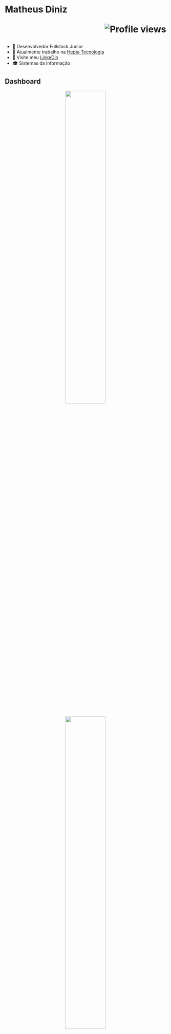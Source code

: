 <div>
  <h1 align="left">Matheus Diniz
    <p align="right">
      <img src="https://komarev.com/ghpvc/?username=DEV-MatheusDiniz&color=blue" alt="Profile views" />
    </p>
  </h1>
</div>

- 🚀 Desenvolvedor Fullstack Junior
- 💼 Atualmente trabalho na [Hepta Tecnologia](https://www.hepta.com.br/)
- 🔗 Visite meu [LinkeDin](https://www.linkedin.com/in/matheus-diniz-941935187/)
- 🎓 Sistemas da Informação

## Dashboard

<div align="center">
  <a href="https://github.com/DEV-MatheusDiniz">
  <img height="50%" src="https://github-readme-stats.vercel.app/api?username=DEV-MatheusDiniz&show_icons=true&theme=dark&include_all_commits=true&count_private=true"/>
  <img height="50%" src="https://github-readme-stats.vercel.app/api/top-langs/?username=DEV-MatheusDiniz&layout=compact&langs_count=7&theme=dark"/>
</div>

## 🛠️ &nbsp;Tecnologias

### Front-End
![HTML5](https://img.shields.io/badge/-HTML5-05122A?style=flat&logo=HTML5)&nbsp;
![CSS3](https://img.shields.io/badge/-CSS3-05122A?style=flat&logo=CSS3&logoColor=1572B6)&nbsp;
![JavaScript](https://img.shields.io/badge/-JavaScript-05122A?style=flat&logo=javascript)&nbsp;
![Bootstrap](https://img.shields.io/badge/-Bootstrap-05122A?style=flat&logo=Bootstrap)&nbsp;
![Vue](https://img.shields.io/badge/-Vue-05122A?style=flat&logo=vue.js)&nbsp;
![Vuex](https://img.shields.io/badge/-Vuex-05122A?style=flat&logo=Vuex)&nbsp;
![Vue Router](https://img.shields.io/badge/-Vue%20Router-05122A?style=flat&logo=vue-router)&nbsp;
![Vuetify](https://img.shields.io/badge/-Vuetify-05122A?style=flat&logo=vuetify)&nbsp;

### Back-End
![Python](https://img.shields.io/badge/-Python-05122A?style=flat&logo=python)&nbsp;
![Django](https://img.shields.io/badge/-Django-05122A?style=flat&logo=django&logoColor=0C4B33)&nbsp;
![Django REST Framework](https://img.shields.io/badge/-Django%20REST%20Framework-05122A?style=flat&logo=django-rest-Framework)&nbsp;
![FastApi](https://img.shields.io/badge/-FastAPI-05122A?style=flat&logo=fastapi)&nbsp;

### Banco de Dados
![PostgreSQL](https://img.shields.io/badge/-PostgreSQL-05122A?style=flat&logo=postgresql)&nbsp;
![SQLite](https://img.shields.io/badge/-SQLite-05122A?style=flat&logo=sqlite)&nbsp;

### Versionamento
![Git](https://img.shields.io/badge/-Git-05122A?style=flat&logo=git)&nbsp;
![GitHub](https://img.shields.io/badge/-GitHub-05122A?style=flat&logo=github)&nbsp;
![GitLab](https://img.shields.io/badge/-GitLab-05122A?style=flat&logo=GitLab)&nbsp;

### Apps
![Visual Studio Code](https://img.shields.io/badge/-Visual%20Studio%20Code-05122A?style=flat&logo=visual-studio-code&logoColor=007ACC)&nbsp;
![Postman API](https://img.shields.io/badge/-Postman%20API-05122A?style=flat&logo=postman-api)&nbsp;
